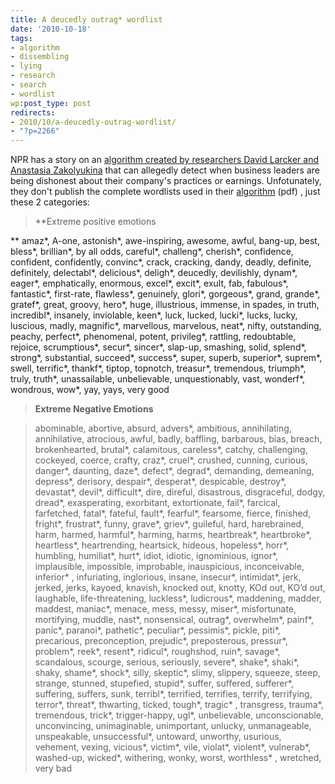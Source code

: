 ```yaml
---
title: A deucedly outrag* wordlist
date: '2010-10-18'
tags:
- algorithm
- dissembling
- lying
- research
- search
- wordlist
wp:post_type: post
redirects:
- 2010/10/a-deucedly-outrag-wordlist/
- "?p=2266"
---
```


NPR has a story on an [algorithm created by researchers David Larcker and Anastasia Zakolyukina](http://www.npr.org/templates/story/story.php?storyId=130544236) that can allegedly detect when business leaders are being dishonest about their company's practices or earnings. Unfotunately, they don't publish the complete wordlists used in their [algorithm](http://www.gsb.stanford.edu/news/pdf/larckerzakolyukia.pdf) (pdf) , just these 2 categories:

> **Extreme positive emotions

>

** amaz\*, A-one, astonish\*, awe-inspiring, awesome, awful, bang-up, best, bless\*, brillian\*, by all odds, careful\*, challeng\*, cherish\*, confidence, confident, confidently, convinc\*, crack, cracking, dandy, deadly, definite, definitely, delectabl\*, delicious\*, deligh\*, deucedly, devilishly, dynam\*, eager\*, emphatically, enormous, excel\*, excit\*, exult, fab, fabulous\*, fantastic\*, first-rate, flawless\*, genuinely, glori\*, gorgeous\*, grand, grande\*, gratef\*, great, groovy, hero\*, huge, illustrious, immense, in spades, in truth, incredibl\*, insanely, inviolable, keen\*, luck, lucked, lucki\*, lucks, lucky, luscious, madly, magnific\*, marvellous, marvelous, neat\*, nifty, outstanding, peachy, perfect\*, phenomenal, potent, privileg\*, rattling, redoubtable, rejoice, scrumptious\*, secur\*, sincer\*, slap-up, smashing, solid, splend\*, strong\*, substantial, succeed\*, success\*, super, superb, superior\*, suprem\*, swell, terrific\*, thankf\*, tiptop, topnotch, treasur\*, tremendous, triumph\*, truly, truth\*, unassailable, unbelievable, unquestionably, vast, wonderf\*, wondrous, wow\*, yay, yays, very good

>

> **Extreme Negative Emotions**

> abominable, abortive, absurd, advers\*, ambitious, annihilating, annihilative, atrocious, awful, badly, baffling, barbarous, bias, breach, brokenhearted, brutal\*, calamitous, careless\*, catchy, challenging, cockeyed, coerce, crafty, craz\*, cruel\*, crushed, cunning, curious, danger\*, daunting, daze\*, defect\*, degrad\*, demanding, demeaning, depress\*, derisory, despair\*, desperat\*, despicable, destroy\*, devastat\*, devil\*, difficult\*, dire, direful, disastrous, disgraceful, dodgy, dread\*, exasperating, exorbitant, extortionate, fail\*, farcical, farfetched, fatal\*, fateful, fault\*, fearful\*, fearsome, fierce, finished, fright\*, frustrat\*, funny, grave\*, griev\*, guileful, hard, harebrained, harm, harmed, harmful\*, harming, harms, heartbreak\*, heartbroke\*, heartless\*, heartrending, heartsick, hideous, hopeless\*, horr\*, humbling, humiliat\*, hurt\*, idiot, idiotic, ignominious, ignor\*, implausible, impossible, improbable, inauspicious, inconceivable, inferior\* , infuriating, inglorious, insane, insecur\*, intimidat\*, jerk, jerked, jerks, kayoed, knavish, knocked out, knotty, KOd out, KO’d out, laughable, life-threatening, luckless\*, ludicrous\*, maddening, madder, maddest, maniac\*, menace, mess, messy, miser\*, misfortunate, mortifying, muddle, nast\*, nonsensical, outrag\*, overwhelm\*, painf\*, panic\*, paranoi\*, pathetic\*, peculiar\*, pessimis\*, pickle, piti\*, precarious, preconception, prejudic\*, preposterous, pressur\*, problem\*, reek\*, resent\*, ridicul\*, roughshod, ruin\*, savage\*, scandalous, scourge, serious, seriously, severe\*, shake\*, shaki\*, shaky, shame\*, shock\*, silly, skeptic\*, slimy, slippery, squeeze, steep, strange, stunned, stupefied, stupid\*, suffer, suffered, sufferer\*, suffering, suffers, sunk, terribl\*, terrified, terrifies, terrify, terrifying, terror\*, threat\*, thwarting, ticked, tough\*, tragic\* , transgress, trauma\*, tremendous, trick\*, trigger-happy, ugl\*, unbelievable, unconscionable, unconvincing, unimaginable, unimportant, unlucky, unmanageable, unspeakable, unsuccessful\*, untoward, unworthy, usurious, vehement, vexing, vicious\*, victim\*, vile, violat\*, violent\*, vulnerab\*, washed-up, wicked\*, withering, wonky, worst, worthless\* , wretched, very bad
